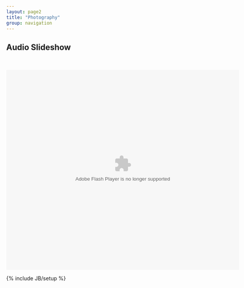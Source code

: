 ```yaml
---
layout: page2
title: "Photography"
group: navigation
---
```

<html>
<body>

<h2>Audio Slideshow</h2>
<br>

<object classid="clsid:D27CDB6E-AE6D-11cf-96B8-444553540000" width="620" height="533" id="soundslider"><param name="movie" value="https://dl.dropboxusercontent.com/u/50108349/remembrance%20day/publish_to_web/soundslider.swf?size=1&format=xml" /><param name="allowScriptAccess" value="always" /><param name="quality" value="high" /><param name="allowFullScreen" value="true" /><param name="menu" value="false" /><param name="bgcolor" value="#333333" /><embed src="https://dl.dropboxusercontent.com/u/50108349/remembrance%20day/publish_to_web/soundslider.swf?size=1&format=xml" quality="high" bgcolor="#333333" width="620" height="533" menu="false" allowScriptAccess="always" allowFullScreen="true" type="application/x-shockwave-flash"></embed></object>
<br>
<!--
<hr>
<h2>Photography</h2>
<br>
<style type="text/css"> 
.flickrimg {border: 1px solid #666666 !important; padding:1px; margin:1px;}
#flickr_badge_wrapper {width:620px;text-align:left}
</style>
<div id="flickr_badge_wrapper"><script type="text/javascript" src="http://www.flickr.com/badge_code.gne?count=14&display=random&size=square&nsid=103582096@N05&raw=1"></script></div> -->

</body>
</html>
{% include JB/setup %}
